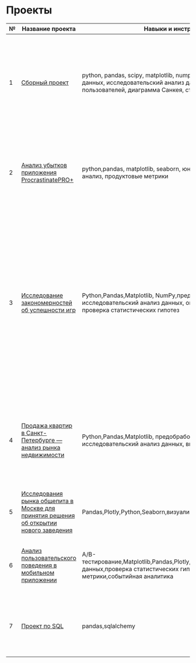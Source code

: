 # Проекты


|№  | Название проекта | Навыки и инструменты   |  Описание проекта   |
| - | ------- | ---- |  ---------- |
| 1 | [Сборный проект](https://github.com/AnastasiaKoshk/Portfolio/blob/main/MainProject/MainProject.ipynb)  | python, pandas, scipy, matplotlib, numpy, cmath, предобработка данных, исследовательский анализ данных, поиск сценарией пользователей, диаграмма Санкея, статистические гипотезы   | Необходимо провести исследовательский анализ данных и проанализировать влиятие событий на совершение целевого события. Также важно выявить какие сценарии использвания приложения выделяются и как различается время между событиями.Найти какая конверсия в целевое событие у данных действий.
| 2 | [Анализ убытков приложения ProcrastinatePRO+](https://github.com/AnastasiaKoshk/Portfolio/blob/main/Lossanalysis/LossAnalysis.ipynb) | python,pandas, matplotlib, seaborn, юнит-экономика, когортный анализ, продуктовые метрики  |Проведен анализ данных от ProcrastinatePRO+.Рассчитаны различные метрики, использован когортный анализ: LTV, CAC, Retention rate, DAU, WAU, MAU и т.д. Использованы уже написанные ранее функции расчёта метрик. Сделаны правильные выводы по полученным данным.|
| 3  | [Исследование закономерностей об успешности игр](https://github.com/AnastasiaKoshk/Portfolio/blob/main/GameAnalysis/GameAnalysis.ipynb) | Python,Pandas,Matplotlib, NumPy,предобработка данных, исследовательский анализ данных, описательная статистика, проверка статистических гипотез   |Выявлены параметры, определяющие успешность игры в разных регионах мира. На основании этого подготовлен отчет для магазина компьютерных игр для планирования рекламных кампаний. Проведена предобработка данных, анализ. Выбран актуальный период для анализа. Составлены портреты пользователей каждого региона. Проверены гипотезы: средние пользовательские рейтинги платформ Xbox One и PC одинаковые; средние пользовательские рейтинги жанров Action и Sports разные. При анализе использовал критерий Стьюдента для независимых выборок.  |
| 4  | [Продажа квартир в Санкт-Петербурге — анализ рынка недвижимости](https://github.com/AnastasiaKoshk/Portfolio/blob/main/ApartmentAnalysis/Apartmentanalysis.ipynb) | Python,Pandas,Matplotlib, предобработка данных, исследовательский анализ данных, визуализация данных   |На основе данных сервиса Яндекс.Недвижимость определена рыночная стоимость объектов недвижимости разного типа, типичные параметры квартир, в зависимости от удаленности от центра. Проведена предобработка данных. Добавлены новые данные. Построены гистограммы, боксплоты, диаграммы рассеивания.  |
| 5  |  [Исследования рынка общепита в Москве для принятия решения об открытии нового заведения](https://github.com/AnastasiaKoshk/Portfolio/blob/main/CateringAnalysis/Cateringanalysis.ipynb)| Pandas,Plotly,Python,Seaborn,визуализация данных |Исследование рынка общественного питания на основе открытых данных, подготовка презентации|
| 6  | [Анализ пользовательского поведения в мобильном приложении](https://github.com/AnastasiaKoshk/Portfolio/blob/main/Mobileanalysis/MobileAnalysis.ipynb) | A/B-тестирование,Matplotlib,Pandas,Plotly,Python,Seaborn,визуализация данных,проверка статистических гипотез,продуктовые метрики,событийная аналитика  |На основе данных использования мобильного приложения для продажи продуктов питания проанализировать воронку продаж, а также оценить результаты A/A/B-тестирования |
| 7  | [Проект по SQL](https://github.com/AnastasiaKoshk/Portfolio/blob/main/SQL/SQL.ipynb)| pandas,sqlalchemy  |Проанализировать базу данных с информацией о книгах, издательствах, авторах, а также пользовательские обзоры книг. Сформулировать ценностное предложение для нового продукта. |














